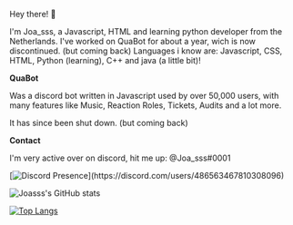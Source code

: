 Hey there! 👋

I'm Joa_sss, a Javascript, HTML and learning python developer from the Netherlands.
I've worked on QuaBot for about a year, wich is now discontinued. (but coming back)
Languages i know are: Javascript, CSS, HTML, Python (learning), C++ and java (a little bit)!



**QuaBot**

Was a discord bot written in Javascript used by over 50,000 users, with many features like Music, Reaction Roles, Tickets, Audits and a lot more.

It has since been shut down. (but coming back)

**Contact**

I'm very active over on discord, hit me up: @Joa_sss#0001

[![Discord Presence](https://lanyard-profile-readme.vercel.app/api/486563467810308096?theme=dark&animated=true&hideDiscrim=false&borderRadius=5px&idleMessage=Probably%20afk%20or%20coding...)](https://discord.com/users/486563467810308096)


![Joasss's GitHub stats](https://github-readme-stats.vercel.app/api?username=Joasss&count_private=true&show_icons=true&theme=dark)

[![Top Langs](https://github-readme-stats.vercel.app/api/top-langs/?username=Joasss&layout=compact)](https://github.com/anuraghazra/github-readme-stats&theme=dark)
